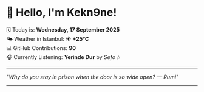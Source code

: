 # 👋 Hello, I'm Kekn9ne!

🗓️ Today is: **Wednesday, 17 September 2025**  
🌤️ Weather in Istanbul: **☀️   +25°C**  
📊 GitHub Contributions: **90**  
🎧 Currently Listening: **Yerinde Dur** by *Sefo* 🎶

---

_"Why do you stay in prison when the door is so wide open? — *Rumi*"_

---
